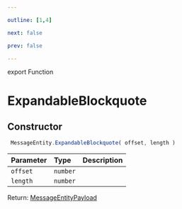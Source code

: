 ```yaml
---

outline: [1,4]

next: false

prev: false

---
```


export Function
# ExpandableBlockquote

## Constructor
```ts
 MessageEntity.ExpandableBlockquote( offset, length )
 ```
| Parameter | Type | Description |
| :--- | :--- | :--- |
| `offset` | `number` | |
| `length` | `number` | |

Return: [MessageEntityPayload](../../../interfaces/MessageEntityPayload.md)
